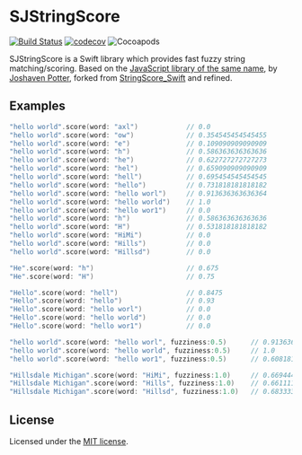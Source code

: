 # SJStringScore
[![Build Status](https://travis-ci.org/broadwaylamb/SJStringScore.svg?branch=master)](https://travis-ci.org/WeirdMath/TimetableSDK)
[![codecov](https://codecov.io/gh/broadwaylamb/SJStringScore/branch/master/graph/badge.svg)](https://codecov.io/gh/broadwaylamb/SJStringScore)
![Cocoapods](https://img.shields.io/cocoapods/v/SJStringScore.svg?style=flat)

SJStringScore is a Swift library which provides fast fuzzy string matching/scoring. Based on the [JavaScript library of the same name](https://github.com/joshaven/string_score), by [Joshaven Potter](https://github.com/joshaven), forked from [StringScore_Swift](https://github.com/yichizhang/StringScore_Swift) and refined.

## Examples

```swift
"hello world".score(word: "axl")            // 0.0
"hello world".score(word: "ow")             // 0.354545454545455
"hello world".score(word: "e")              // 0.109090909090909
"hello world".score(word: "h")              // 0.586363636363636
"hello world".score(word: "he")             // 0.622727272727273
"hello world".score(word: "hel")            // 0.659090909090909
"hello world".score(word: "hell")           // 0.695454545454545
"hello world".score(word: "hello")          // 0.731818181818182
"hello world".score(word: "hello worl")     // 0.913636363636364
"hello world".score(word: "hello world")    // 1.0
"hello world".score(word: "hello wor1")     // 0.0
"hello world".score(word: "h")              // 0.586363636363636
"hello world".score(word: "H")              // 0.531818181818182
"hello world".score(word: "HiMi")           // 0.0
"hello world".score(word: "Hills")          // 0.0
"hello world".score(word: "Hillsd")         // 0.0

"He".score(word: "h")                       // 0.675
"He".score(word: "H")                       // 0.75

"Hello".score(word: "hell")                 // 0.8475
"Hello".score(word: "hello")                // 0.93
"Hello".score(word: "hello worl")           // 0.0
"Hello".score(word: "hello world")          // 0.0
"Hello".score(word: "hello wor1")           // 0.0

"hello world".score(word: "hello worl", fuzziness:0.5)      // 0.913636363636364
"hello world".score(word: "hello world", fuzziness:0.5)     // 1.0
"hello world".score(word: "hello wor1", fuzziness:0.5)      // 0.608181818181818

"Hillsdale Michigan".score(word: "HiMi", fuzziness:1.0)     // 0.669444444444444
"Hillsdale Michigan".score(word: "Hills", fuzziness:1.0)    // 0.661111111111111
"Hillsdale Michigan".score(word: "Hillsd", fuzziness:1.0)   // 0.683333333333333
```

## License

Licensed under the [MIT license](http://www.opensource.org/licenses/mit-license.php).
